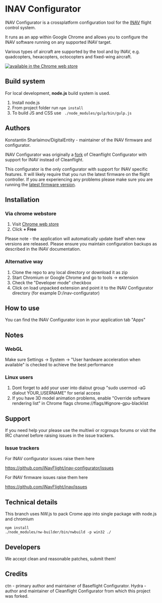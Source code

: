 # INAV Configurator

INAV Configurator is a crossplatform configuration tool for the [INAV](https://github.com/iNavFlight/inav) flight control system.

It runs as an app within Google Chrome and allows you to configure the INAV software running on any supported INAV target.

Various types of aircraft are supported by the tool and by INAV, e.g. quadcopters, hexacopters, octocopters and fixed-wing aircraft.

[![available in the Chrome web store](https://developer.chrome.com/webstore/images/ChromeWebStore_Badge_v2_206x58.png)](https://chrome.google.com/webstore/detail/inav-configurator/fmaidjmgkdkpafmbnmigkpdnpdhopgel)

## Build system

For local development, **node.js** build system is used.

1. Install node.js
1. From project folder run `npm install`
1. To build JS and CSS use ` ./node_modules/gulp/bin/gulp.js`

## Authors

Konstantin Sharlaimov/DigitalEntity - maintainer of the INAV firmware and configurator.

INAV Configurator was originally a [fork](#credits) of Cleanflight Configurator with support for INAV instead of Cleanflight.

This configurator is the only configurator with support for INAV specific features. It will likely require that you run the latest firmware on the flight controller.
If you are experiencing any problems please make sure you are running the [latest firmware version](https://github.com/iNavFlight/inav/releases).

## Installation

### Via chrome webstore

1. Visit [Chrome web store](https://chrome.google.com/webstore/detail/inav-configurator/fmaidjmgkdkpafmbnmigkpdnpdhopgel)
2. Click **+ Free**

Please note - the application will automatically update itself when new versions are released.  Please ensure you maintain configuration backups as described in the INAV documentation.

### Alternative way

1. Clone the repo to any local directory or download it as zip
2. Start Chromium or Google Chrome and go to tools -> extension
3. Check the "Developer mode" checkbox
4. Click on load unpacked extension and point it to the INAV Configurator directory (for example D:/inav-configurator)

## How to use

You can find the INAV Configurator icon in your application tab "Apps"

## Notes

### WebGL

Make sure Settings -> System -> "User hardware acceleration when available" is checked to achieve the best performance

### Linux users

1. Dont forget to add your user into dialout group "sudo usermod -aG dialout YOUR_USERNAME" for serial access
2. If you have 3D model animation problems, enable "Override software rendering list" in Chrome flags chrome://flags/#ignore-gpu-blacklist

## Support

If you need help your please use the multiwii or rcgroups forums or visit the IRC channel before raising issues in the issue trackers.

### Issue trackers

For INAV configurator issues raise them here

https://github.com/iNavFlight/inav-configurator/issues

For INAV firmware issues raise them here

https://github.com/iNavFlight/inav/issues

## Technical details

This branch uses NW.js to pack Crome app into single package with node.js and chromium

```
npm install
./node_modules/nw-builder/bin/nwbuild -p win32 ./
```

## Developers

We accept clean and reasonable patches, submit them!

## Credits

ctn - primary author and maintainer of Baseflight Configurator.
Hydra - author and maintainer of Cleanflight Configurator from which this project was forked.
